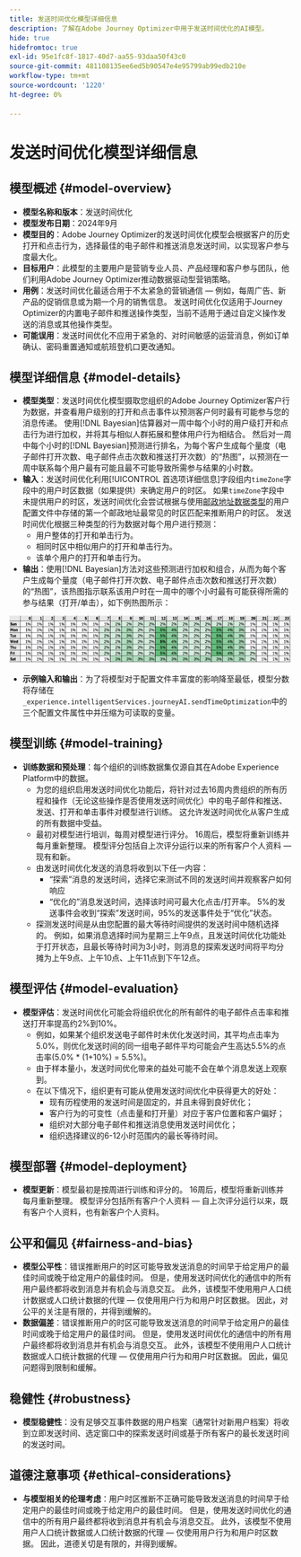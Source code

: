 ```yaml
---
title: 发送时间优化模型详细信息
description: 了解在Adobe Journey Optimizer中用于发送时间优化的AI模型。
hide: true
hidefromtoc: true
exl-id: 95e1fc8f-1817-40d7-aa55-93daa50f43c0
source-git-commit: 481108135ee6ed5b90547e4e95799ab99edb210e
workflow-type: tm+mt
source-wordcount: '1220'
ht-degree: 0%

---
```


# 发送时间优化模型详细信息

## 模型概述 {#model-overview}

* **模型名称和版本**：发送时间优化
* **模型发布日期**：2024年9月
* **模型目的**：Adobe Journey Optimizer的发送时间优化模型会根据客户的历史打开和点击行为，选择最佳的电子邮件和推送消息发送时间，以实现客户参与度最大化。
* **目标用户**：此模型的主要用户是营销专业人员、产品经理和客户参与团队，他们利用Adobe Journey Optimizer推动数据驱动型营销策略。
* **用例**：发送时间优化最适合用于不太紧急的营销通信 — 例如，每周广告、新产品的促销信息或为期一个月的销售信息。 发送时间优化仅适用于Journey Optimizer的内置电子邮件和推送操作类型，当前不适用于通过自定义操作发送的消息或其他操作类型。
* **可能误用**：发送时间优化不应用于紧急的、对时间敏感的运营消息，例如订单确认、密码重置通知或航班登机口更改通知。

## 模型详细信息 {#model-details}

* **模型类型**：发送时间优化模型摄取您组织的Adobe Journey Optimizer客户行为数据，并查看用户级别的打开和点击事件以预测客户何时最有可能参与您的消息传递。 使用[!DNL Bayesian]估算器对一周中每个小时的用户级打开和点击行为进行加权，并将其与相似人群拓展和整体用户行为相结合。 然后对一周中每个小时的[!DNL Bayesian]预测进行排名，为每个客户生成每个量度（电子邮件打开次数、电子邮件点击次数和推送打开次数）的“热图”，以预测在一周中联系每个用户最有可能且最不可能导致所需参与结果的小时数。
* **输入**：发送时间优化利用[!UICONTROL 首选项详细信息]字段组内`timeZone`字段中的用户时区数据（如果提供）来确定用户的时区。 如果`timeZone`字段中未提供用户的时区，发送时间优化会尝试根据与使用[邮政地址数据类型](../../../xdm/data-types/postal-address.md)的用户配置文件中存储的第一个邮政地址最常见的时区匹配来推断用户的时区。 发送时间优化根据三种类型的行为数据对每个用户进行预测：
   * 用户整体的打开和单击行为。
   * 相同时区中相似用户的打开和单击行为。
   * 该单个用户的打开和单击行为。
* **输出**：使用[!DNL Bayesian]方法对这些预测进行加权和组合，从而为每个客户生成每个量度（电子邮件打开次数、电子邮件点击次数和推送打开次数）的“热图”，该热图指示联系该用户时在一周中的哪个小时最有可能获得所需的参与结果（打开/单击），如下例热图所示：

![发送时间优化热图。](../../images/models/send-time-optimization.png)

* **示例输入和输出**：为了将模型对于配置文件丰富度的影响降至最低，模型分数将存储在`_experience.intelligentServices.journeyAI.sendTimeOptimization`中的三个配置文件属性中并压缩为可读取的变量。

## 模型训练 {#model-training}

* **训练数据和预处理**：每个组织的训练数据集仅源自其在Adobe Experience Platform中的数据。
   * 为您的组织启用发送时间优化功能后，将针对过去16周内贵组织的所有历程和操作（无论这些操作是否使用发送时间优化）中的电子邮件和推送、发送、打开和单击事件对模型进行训练。 这允许发送时间优化从客户生成的所有数据中受益。
   * 最初对模型进行培训，每周对模型进行评分。 16周后，模型将重新训练并每月重新整理。 模型评分包括自上次评分运行以来的所有客户个人资料 — 现有和新。
   * 由发送时间优化发送的消息将收到以下任一内容：
      * “探索”消息的发送时间，选择它来测试不同的发送时间并观察客户如何响应
      * “优化的”消息发送时间，选择该时间可最大化点击/打开率。 5%的发送事件会收到“探索”发送时间，95%的发送事件处于“优化”状态。
   * 探测发送时间是从由您配置的最大等待时间提供的发送时间中随机选择的。 例如，如果消息选择时间为星期三上午9点，且发送时间优化功能处于打开状态，且最长等待时间为3小时，则消息的探索发送时间将平均分摊为上午9点、上午10点、上午11点到下午12点。

## 模型评估 {#model-evaluation}

* **模型评估**：发送时间优化可能会将组织优化的所有邮件的电子邮件点击率和推送打开率提高约2%到10%。
   * 例如，如果某个组织发送电子邮件时未优化发送时间，其平均点击率为5.0%，则优化发送时间的同一组电子邮件平均可能会产生高达5.5%的点击率(5.0% * (1+10%) = 5.5%)。
   * 由于样本量小，发送时间优化带来的益处可能不会在单个消息发送上观察到。
   * 在以下情况下，组织更有可能从使用发送时间优化中获得更大的好处：
      * 现有历程使用的发送时间是固定的，并且未得到良好优化；
      * 客户行为的可变性（点击量和打开量）对应于客户位置和客户偏好；
      * 组织对大部分电子邮件和推送消息使用发送时间优化；
      * 组织选择建议的6-12小时范围内的最长等待时间。

## 模型部署 {#model-deployment}

* **模型更新**：模型最初是按周进行训练和评分的。 16周后，模型将重新训练并每月重新整理。 模型评分包括所有客户个人资料 — 自上次评分运行以来，既有客户个人资料，也有新客户个人资料。

## 公平和偏见 {#fairness-and-bias}

* **模型公平性**：错误推断用户的时区可能导致发送消息的时间早于给定用户的最佳时间或晚于给定用户的最佳时间。 但是，使用发送时间优化的通信中的所有用户最终都将收到消息并有机会与消息交互。 此外，该模型不使用用户人口统计数据或人口统计数据的代理 — 仅使用用户行为和用户时区数据。 因此，对公平的关注是有限的，并得到缓解的。
* **数据偏差**：错误推断用户的时区可能导致发送消息的时间早于给定用户的最佳时间或晚于给定用户的最佳时间。 但是，使用发送时间优化的通信中的所有用户最终都将收到消息并有机会与消息交互。 此外，该模型不使用用户人口统计数据或人口统计数据的代理 — 仅使用用户行为和用户时区数据。 因此，偏见问题得到限制和缓解。

## 稳健性 {#robustness}

* **模型稳健性**：没有足够交互事件数据的用户档案（通常针对新用户档案）将收到立即发送时间、选定窗口中的探索发送时间或基于所有客户的最长发送时间的发送时间。

## 道德注意事项 {#ethical-considerations}

* **与模型相关的伦理考虑**：用户时区推断不正确可能导致发送消息的时间早于给定用户的最佳时间或晚于给定用户的最佳时间。 但是，使用发送时间优化的通信中的所有用户最终都将收到消息并有机会与消息交互。 此外，该模型不使用用户人口统计数据或人口统计数据的代理 — 仅使用用户行为和用户时区数据。 因此，道德关切是有限的，并得到缓解。
